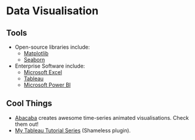 # Data Visualisation

## Tools

* Open-source libraries include:
  * [Matplotlib](https://matplotlib.org/)
  * [Seaborn](https://seaborn.pydata.org/)
* Enterprise Software include:
  * [Microsoft Excel](https://products.office.com/en-au/excel)
  * [Tableau](https://www.tableau.com)
  * [Microsoft Power BI](https://powerbi.microsoft.com/en-us/)

## Cool Things

* [Abacaba](https://www.youtube.com/user/1abacaba1) creates awesome time-series animated visualisations. Check them out!
* [My Tableau Tutorial Series](https://www.youtube.com/playlist?list=PLuRwifVuyS3YgD3xC0d0GpCu-ktfX28Jv) \(Shameless plugin\).

